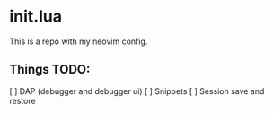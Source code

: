 # init.lua

This is a repo with my neovim config.

## Things TODO:

[ ] DAP (debugger and debugger ui)
[ ] Snippets
[ ] Session save and restore
